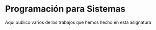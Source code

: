 # Programación para Sistemas

Aquí publico varios de los trabajos que hemos hecho en esta asignatura
